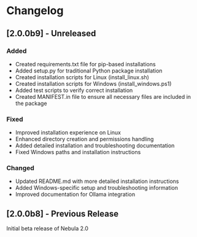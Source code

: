 # Changelog

## [2.0.0b9] - Unreleased

### Added
- Created requirements.txt file for pip-based installations
- Added setup.py for traditional Python package installation
- Created installation scripts for Linux (install_linux.sh)
- Created installation scripts for Windows (install_windows.ps1)
- Added test scripts to verify correct installation
- Created MANIFEST.in file to ensure all necessary files are included in the package

### Fixed
- Improved installation experience on Linux
- Enhanced directory creation and permissions handling
- Added detailed installation and troubleshooting documentation
- Fixed Windows paths and installation instructions

### Changed
- Updated README.md with more detailed installation instructions
- Added Windows-specific setup and troubleshooting information
- Improved documentation for Ollama integration

## [2.0.0b8] - Previous Release

Initial beta release of Nebula 2.0